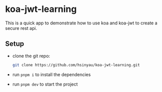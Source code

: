 # koa-jwt-learning

This is a quick app to demonstrate how to use koa and koa-jwt to create a secure rest api.

## Setup

- clone the git repo:

  ```bash
  git clone https://github.com/hsinyau/koa-jwt-learning.git
  ```

- run `pnpm i` to install the dependencies

- run `pnpm dev` to start the project
